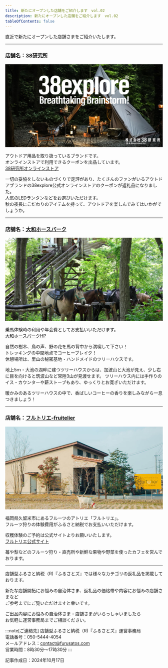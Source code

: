 ```yaml
---
title: 新たにオープンした店舗をご紹介します　vol.02
description: 新たにオープンした店舗をご紹介します　vol.02
tableOfContents: false
---
```


直近で新たにオープンした店舗さまをご紹介いたします。

---
 
### 店舗名：[38研究所](https://furusatos.com/ushiku/shops/219)  

![](../../../assets/images/info_241017-newopen-shop_01.png)
 

アウトドア用品を取り扱っているブランドです。  
オンラインストアで利用できるクーポンを出品しています。  
[38研究所オンラインストア](https://www.38explore.com/)   

一切の妥協をしないものづくりで定評があり、たくさんのファンがいるアウトドアブランドの38explore公式オンラインストアのクーポンが返礼品になりました。  
人気のLEDランタンなどをお選びいただけます。  
秋の夜長にこだわりのアイテムを持って、アウトドアを楽しんでみてはいかがでしょうか。  


---

### 店舗名：[大和ホースパーク](https://furusatos.com/sakuragawa/shops/210)  

![](../../../assets/images/info_241017-newopen-shop_02.png)


乗馬体験時の利用や年会費としてお支払いいただけます。  
[大和ホースパークHP](https://yamatohorsepark.com/)  

自然の樹木、鳥の声、野の花を馬の背中から満喫して下さい！  
トレッキングの中間地点でコーヒーブレイク！  
休憩場所は、里山の秘密基地・ハンドメイドのツリーハウスです。  

地上5ｍ・大池の湖畔に建つツリーハウスからは、加波山と大池が見え、少し右に目を向けると筑波山など常陸3山が見渡せます。
ツリーハウス内には手作りのイス・カウンターや薪ストーブもあり、ゆっくりとお寛ぎいただけます。 

暖かみのあるツリーハウスの中で、香ばしいコーヒーの香りを楽しみながら一息つきましょう！  


---
 
### 店舗名：[フルトリエ-fruitelier](https://furusatos.com/kurume/shops/194)  

![](../../../assets/images/info_241017-newopen-shop_03.png)
 

福岡県久留米市にあるフルーツのアトリエ「フルトリエ」。  
フルーツ狩りの体験費用がふるさと納税でお支払いいただけます。  

収穫体験のご予約は公式サイトよりお願いいたします。  
[フルトリエ公式サイト](https://fruitelier.jp/)   

苺や梨などのフルーツ狩り・直売所や新鮮な果物や野菜を使ったカフェを営んでおります。  

*** 


店舗型ふるさと納税（R)『ふるさとズ』では様々なカテゴリの返礼品を掲載しております。  

新たな店舗開拓にお悩みの自治体さま、返礼品の価格帯や内容にお悩みの店舗さまなど  
ご参考までにご覧いただけますと幸いです。  

ご出品内容にお悩みの自治体さま・店舗さまがいらっしゃいましたら  
お気軽に運営事務局までご相談ください。  


:::note[ご連絡先]
店舗型ふるさと納税（R)『ふるさとズ』運営事務局  
電話番号：050-5444-4054  
メールアドレス：contact@furusatos.com  
営業時間：8時30分～17時30分
:::

記事作成日：2024年10月17日